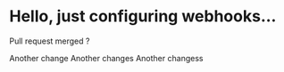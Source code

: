 # Hello, just configuring webhooks...

Pull request merged ?

Another change
Another changes
Another changess
